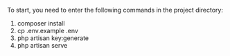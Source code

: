 To start, you need to enter the following commands in the project directory:
  1. composer install
  2. cp .env.example .env
  3. php artisan key:generate
  4. php artisan serve
